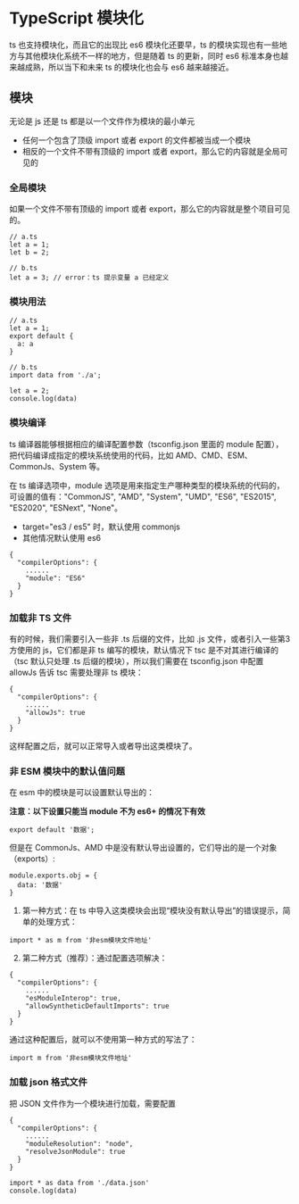 # TypeScript 模块化
ts 也支持模块化，而且它的出现比 es6 模块化还要早，ts 的模块实现也有一些地方与其他模块化系统不一样的地方，但是随着 ts 的更新，同时 es6 标准本身也越来越成熟，所以当下和未来 ts 的模块化也会与 es6 越来越接近。

## 模块
无论是 js 还是 ts 都是以一个文件作为模块的最小单元

- 任何一个包含了顶级 import 或者 export 的文件都被当成一个模块
- 相反的一个文件不带有顶级的 import 或者 export，那么它的内容就是全局可见的

### 全局模块
如果一个文件不带有顶级的 import 或者 export，那么它的内容就是整个项目可见的。

```
// a.ts
let a = 1;
let b = 2;

// b.ts
let a = 3; // error：ts 提示变量 a 已经定义
```

### 模块用法
```
// a.ts
let a = 1;
export default {
  a: a
}

// b.ts
import data from './a';

let a = 2;
console.log(data)
```


### 模块编译
ts 编译器能够根据相应的编译配置参数（tsconfig.json 里面的 module 配置），把代码编译成指定的模块系统使用的代码，比如 AMD、CMD、ESM、CommonJs、System 等。

在 ts 编译选项中，module 选项是用来指定生产哪种类型的模块系统的代码的，可设置的值有："CommonJS", "AMD", "System", "UMD", "ES6", "ES2015", "ES2020", "ESNext", "None"。

- target="es3 / es5" 时，默认使用 commonjs
- 其他情况默认使用 es6

```
{
  "compilerOptions": {
    ......
    "module": "ES6"
  }
}
```


### 加载非 TS 文件
有的时候，我们需要引入一些非 .ts 后缀的文件，比如 .js 文件，或者引入一些第3方使用的 js，它们都是非 ts 编写的模块，默认情况下 tsc 是不对其进行编译的（tsc 默认只处理 .ts 后缀的模块），所以我们需要在 tsconfig.json 中配置 allowJs 告诉 tsc 需要处理非 ts 模块：

```
{
  "compilerOptions": {
  	......
    "allowJs": true
  }
}
```

这样配置之后，就可以正常导入或者导出这类模块了。


### 非 ESM 模块中的默认值问题
在 esm 中的模块是可以设置默认导出的：

**注意：以下设置只能当 module 不为 es6+ 的情况下有效**

```
export default '数据';
```

但是在 CommonJs、AMD 中是没有默认导出设置的，它们导出的是一个对象（exports）:

```
module.exports.obj = {
  data: '数据'
}
```

1. 第一种方式：在 ts 中导入这类模块会出现“模块没有默认导出”的错误提示，简单的处理方式：

```
import * as m from '非esm模块文件地址'
```

2. 第二种方式（推荐）：通过配置选项解决：

```
{
  "compilerOptions": {
    ......
    "esModuleInterop": true,
    "allowSyntheticDefaultImports": true
  }
}
```

通过这种配置后，就可以不使用第一种方式的写法了：

```
import m from '非esm模块文件地址'
```

### 加载 json 格式文件
把 JSON 文件作为一个模块进行加载，需要配置

```
{
  "compilerOptions": {
    ......
    "moduleResolution": "node",
    "resolveJsonModule": true
  }
}
```

```
import * as data from './data.json'
console.log(data)
```























